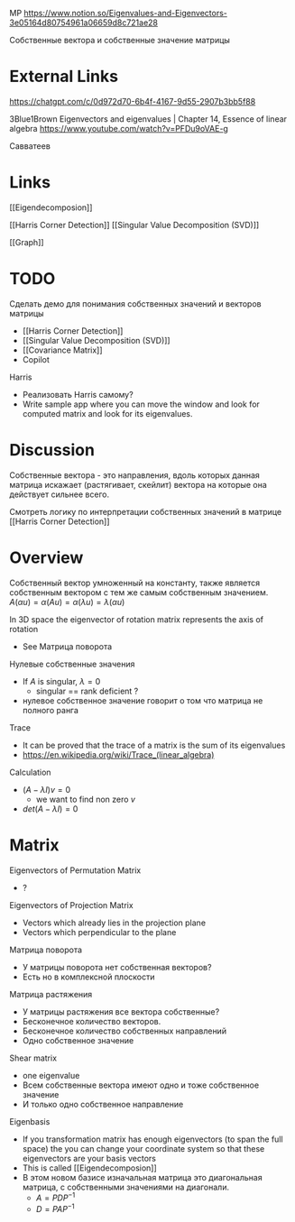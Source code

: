 
MP
https://www.notion.so/Eigenvalues-and-Eigenvectors-3e05164d80754961a06659d8c721ae28

Собственные вектора и собственные значение матрицы

# External Links

https://chatgpt.com/c/0d972d70-6b4f-4167-9d55-2907b3bb5f88

3Blue1Brown
Eigenvectors and eigenvalues | Chapter 14, Essence of linear algebra
https://www.youtube.com/watch?v=PFDu9oVAE-g

Савватеев

# Links

[[Eigendecomposion]]

[[Harris Corner Detection]]
[[Singular Value Decomposition (SVD)]]

[[Graph]]

# TODO

Сделать демо для понимания собственных значений и векторов матрицы
- [[Harris Corner Detection]]
- [[Singular Value Decomposition (SVD)]]
- [[Covariance Matrix]]
- Copilot

Harris
- Реализовать Harris самому?
- Write sample app where you can move the window and look for computed matrix and look for its eigenvalues.

# Discussion

Собственные вектора - это направления, вдоль которых данная матрица искажает (растягивает, скейлит) вектора на которые она действует сильнее всего.

Смотреть логику по интерпретации собственных значений в матрице [[Harris Corner Detection]]

# Overview

Собственный вектор умноженный на константу, также является собственным вектором с тем же самым собственным значением.
$A(\alpha u) = \alpha(Au) = \alpha(\lambda u) = \lambda(\alpha u)$

In 3D space the eigenvector of rotation matrix represents the axis of rotation
- See Матрица поворота

Нулевые собственные значения
- If $A$ is singular, $\lambda=0$
	- singular == rank deficient ?
- нулевое собственное значение говорит о том что матрица не полного ранга

Trace
- It can be proved that the trace of a matrix is the sum of its eigenvalues
- https://en.wikipedia.org/wiki/Trace_(linear_algebra)

Calculation
- $(A-\lambda I) v = 0$
	- we want to find non zero $v$
- $det(A-\lambda I) = 0$


# Matrix

Eigenvectors of Permutation Matrix
- ?

Eigenvectors of Projection Matrix
- Vectors which already lies in the projection plane
- Vectors which perpendicular to the plane

Матрица поворота
- У матрицы поворота нет собственная векторов?
- Есть но в комплексной плоскости

Матрица растяжения
- У матрицы растяжения все вектора собственные?
- Бесконечное количество векторов.
- Бесконечное количество собственных направлений
- Одно собственное значение

Shear matrix
- one eigenvalue
- Всем собственные вектора имеют одно и тоже собственное значение
- И только одно собственное направление

Eigenbasis
- If you transformation matrix has enough eigenvectors (to span the full space) the you can change your coordinate system so that these eigenvectors are your basis vectors
- This is called [[Eigendecomposion]]
- В этом новом базисе изначальная матрица это диагональная матрица, с собственными значениями на диагонали.
	- $A = PDP^{-1}$
	- $D = PAP^{-1}$